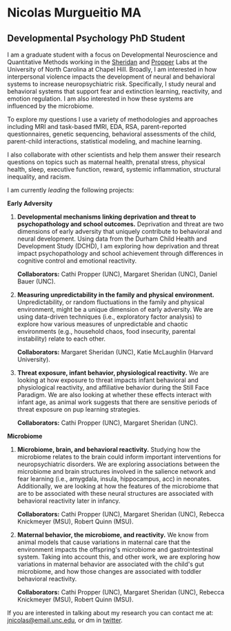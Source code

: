 #  **Nicolas Murgueitio MA**

##  **Developmental Psychology PhD Student**

I am a graduate student with a focus on Developmental Neuroscience and Quantitative Methods working in the [Sheridan](https://circlelab.unc.edu/) and [Propper](https://beelab.web.unc.edu/) Labs at the University of North Carolina at Chapel Hill. Broadly, I am interested in how interpersonal violence impacts the development of neural and behavioral systems to increase neuropsychiatric risk. Specifically, I study neural and behavioral systems that support fear and extinction learning, reactivity, and emotion regulation. I am also interested in how these systems are influenced by the microbiome. 

To explore my questions I use a variety of methodologies and approaches including MRI and task-based fMRI, EDA, RSA, parent-reported questionnaires, genetic sequencing, behavioral assessments of the child, parent-child interactions, statistical modeling, and machine learning. 

I also collaborate with other scientists and help them answer their research questions on topics such as maternal health, prenatal stress, physical health, sleep, executive function, reward, systemic inflammation, structural inequality, and racism. 
    
I am currently *leading* the following projects:

**Early Adversity**

1. **Developmental mechanisms linking deprivation and threat to psychopathology and school outcomes.** Deprivation and threat are two dimensions of early adversity that uniquely contribute to behavioral and neural development. Using data from the Durham Child Health and Development Study (DCHD), I am exploring how  deprivation and threat impact psychopathology and school achievement through differences in cognitive control and emotional reactivity. 

    **Collaborators:** Cathi Propper (UNC), Margaret Sheridan (UNC), Daniel Bauer (UNC).
      
2. **Measuring unpredictability in the family and physical environment.** Unpredictability, or random fluctuations in the family and physical environment, might be a unique dimension of early adversity. We are using data-driven techniques (i.e., exploratory factor analysis) to explore how various measures of unpredictable and chaotic environments (e.g., household chaos, food insecurity, parental instability) relate to each other. 

    **Collaborators:** Margaret Sheridan (UNC), Katie McLaughlin (Harvard University).

3. **Threat exposure, infant behavior, physiological reactivity.** We are looking at how exposure to threat impacts infant behavioral and physiological reactivity, and affiliative behavior during the Still Face Paradigm. We are also looking at whether these effects interact with infant age, as animal work suggests that there are sensitive periods of threat exposure on pup learning strategies. 

   **Collaborators:** Cathi Propper (UNC), Margaret Sheridan (UNC).
    
**Microbiome**

1. **Microbiome, brain, and behavioral reactivity.** Studying how the microbiome relates to the brain could inform important interventions for neuropsychiatric disorders. We are exploring associations between the microbiome and brain structures involved in the salience network and fear learning (i.e., amygdala, insula, hippocampus, acc) in neonates. Additionally, we are looking at how the features of the microbiome that are to be associated with these neural structures are associated with behavioral reactivity later in infancy. 

    **Collaborators:** Cathi Propper (UNC), Margaret Sheridan (UNC), Rebecca Knickmeyer (MSU), Robert Quinn (MSU).

2. **Maternal behavior, the microbiome, and reactivity.** We know from animal models that cause variations in maternal care that the environment impacts the offspring's microbiome and gastrointestinal system. Taking into account this, and other work, we are exploring how variations in maternal behavior are associated with the child's gut microbiome, and how those changes are associated with toddler behavioral reactivity. 

    **Collaborators:** Cathi Propper (UNC), Margaret Sheridan (UNC), Rebecca Knickmeyer (MSU), Robert Quinn (MSU).
   
If you are interested in talking about my research you can contact me at: [jnicolas@email.unc.edu](mailto:jnicolas@email.unc.edu), or dm in [twitter](https://twitter.com/jnmurgueitio). 
